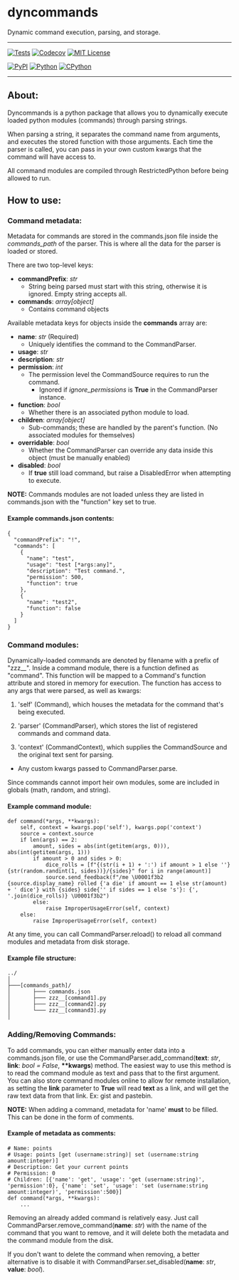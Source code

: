 dyncommands
===============
Dynamic command execution, parsing, and storage.

------------------------------

[![Tests](https://img.shields.io/github/workflow/status/Cubicpath/dyncommands/Tests?logo=github&style=for-the-badge)](https://github.com/Cubicpath/dyncommands/actions/workflows/tests.yaml)
[![Codecov](https://img.shields.io/codecov/c/gh/Cubicpath/dyncommands?label=Coverage&logo=codecov&style=for-the-badge)](https://codecov.io/gh/Cubicpath/dyncommands)
[![MIT License](https://img.shields.io/github/license/Cubicpath/dyncommands?style=for-the-badge)](https://choosealicense.com/licenses/mit)

[![PyPI](https://img.shields.io/pypi/v/dyncommands?label=PyPI&logo=pypi&style=flat-square)](https://pypi.org/project/dyncommands/)
[![Python](https://img.shields.io/pypi/pyversions/dyncommands?label=Python&logo=python&style=flat-square)](https://python.org)
[![CPython](https://img.shields.io/pypi/implementation/dyncommands?label=Impl&logo=python&style=flat-square)](https://python.org)

------------------------------
About:
---------------
Dyncommands is a python package that allows you to dynamically execute loaded python modules (commands) through parsing strings.

When parsing a string, it separates the command name from arguments, and executes the stored function with those arguments.
Each time the parser is called, you can pass in your own custom kwargs that the command will have access to.

All command modules are compiled through RestrictedPython before being allowed to run.

How to use:
---------------

### Command metadata:
Metadata for commands are stored in the commands.json file inside the _commands_path_ of the parser.
This is where all the data for the parser is loaded or stored.

There are two top-level keys:
- __commandPrefix__: _str_
  - String being parsed must start with this string, otherwise it is ignored. Empty string accepts all.
- __commands__: _array[object]_
  - Contains command objects

Available metadata keys for objects inside the __commands__ array are:
- __name__: _str_ (Required)
  - Uniquely identifies the command to the CommandParser.
- __usage__: _str_
- __description__: _str_
- __permission__: _int_
  - The permission level the CommandSource requires to run the command.
    - Ignored if _ignore_permissions_ is __True__ in the CommandParser instance.
- __function__: _bool_
  - Whether there is an associated python module to load.
- __children__: _array[object]_
  - Sub-commands; these are handled by the parent's function. (No associated modules for themselves)
- __overridable__: _bool_
  - Whether the CommandParser can override any data inside this object (must be manually enabled)
- __disabled__: _bool_
  - If __true__ still load command, but raise a DisabledError when attempting to execute.

__NOTE:__ Commands modules are not loaded unless they are listed in commands.json with the "function" key set to true.

#### Example commands.json contents:
```
{
  "commandPrefix": "!",
  "commands": [
    {
      "name": "test",
      "usage": "test [*args:any]",
      "description": "Test command.",
      "permission": 500,
      "function": true
    },
    {
      "name": "test2",
      "function": false
    }
  ]
}
```

### Command modules:

Dynamically-loaded commands are denoted by filename with a prefix of "zzz__". Inside a command module,
there is a function defined as "command". This function will be mapped to a Command's function attribute
and stored in memory for execution. The function has access to any args that were parsed, as well as kwargs:

1. 'self' (Command), which houses the metadata for the command that's being executed.

2. 'parser' (CommandParser), which stores the list of registered commands and command data.

3. 'context' (CommandContext), which supplies the CommandSource and the original text sent for parsing.

- Any custom kwargs passed to CommandParser.parse.

Since commands cannot import heir own modules, some are included in globals (math, random, and string).

#### Example command module:
```
def command(*args, **kwargs):
    self, context = kwargs.pop('self'), kwargs.pop('context')
    source = context.source
    if len(args) == 2:
        amount, sides = abs(int(getitem(args, 0))), abs(int(getitem(args, 1)))
        if amount > 0 and sides > 0:
            dice_rolls = [f"{(str(i + 1) + ':') if amount > 1 else ''} {str(random.randint(1, sides))}/{sides}" for i in range(amount)]
            source.send_feedback(f"/me \U0001f3b2 {source.display_name} rolled {'a die' if amount == 1 else str(amount) + ' dice'} with {sides} side{'' if sides == 1 else 's'}: {', '.join(dice_rolls)} \U0001f3b2")
        else:
            raise ImproperUsageError(self, context)
    else:
        raise ImproperUsageError(self, context)
```

At any time, you can call CommandParser.reload() to reload all command modules and metadata from disk storage.

#### Example file structure:
```
../
│
├───[commands_path]/
│       ├─── commands.json
│       ├─── zzz__[command1].py
│       ├─── zzz__[command2].py
│       └─── zzz__[command3].py
│
```

### Adding/Removing Commands:

To add commands, you can either manually enter data into a commands.json file, or use the
CommandParser.add_command(__text__: _str_, __link__: _bool = False_, __**kwargs__) method.
The easiest way to use this method is to read the command module as text and pass that to the first argument.
You can also store command modules online to allow for remote installation, as setting the __link__ parameter to __True__
will read __text__ as a link, and will get the raw text data from that link. Ex: gist and pastebin.

__NOTE:__ When adding a command, metadata for 'name' __must__ to be filled. This can be done in the form of comments.


#### Example of metadata as comments:
```
# Name: points
# Usage: points [get (username:string)| set (username:string amount:integer)]
# Description: Get your current points
# Permission: 0
# Children: [{'name': 'get', 'usage': 'get (username:string)', 'permission':0}, {'name': 'set', 'usage': 'set (username:string amount:integer)', 'permission':500}]
def command(*args, **kwargs):
    ...
```

Removing an already added command is relatively easy. Just call CommandParser.remove_command(__name__: _str_) with the name
of the command that you want to remove, and it will delete both the metadata and the command module from the disk.

If you don't want to delete the command when removing, a better alternative is to disable it with
CommandParser.set_disabled(__name__: _str_, __value__: _bool_).
